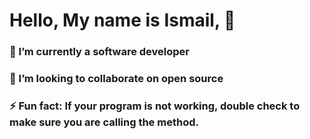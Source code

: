 # Hello, My name is Ismail, 👋
### 🌱 I’m currently a software developer
### 👯 I’m looking to collaborate on open source
### ⚡ Fun fact: If your program is not working, double check to make sure you are calling the method.


<!--
**ikassim9/Ikassim9** is a ✨ _special_ ✨ repository because its `README.md` (this file) appears on your GitHub profile.



